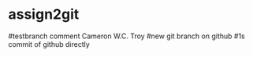 # assign2git
#testbranch comment
Cameron W.C. Troy
#new git branch on github
#1s commit of github directly
